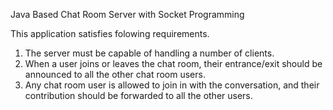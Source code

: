 Java Based Chat Room Server with Socket Programming

This application satisfies folowing requirements.
1. The server must be capable of handling a number of clients.
2. When a user joins or leaves the chat room, their entrance/exit should be announced to all the other chat room users.
3. Any chat room user is allowed to join in with the conversation, and their contribution should be forwarded to all the other users.
